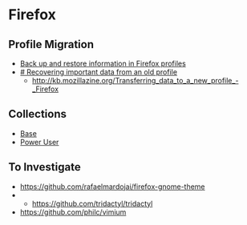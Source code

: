 
# Firefox

## Profile Migration
* [Back up and restore information in Firefox profiles](http://mzl.la/1xKrFsk)
* [# Recovering important data from an old profile](http://mzl.la/1xKrzkF)
	* http://kb.mozillazine.org/Transferring_data_to_a_new_profile_-_Firefox

## Collections
* [Base](https://addons.mozilla.org/en-US/firefox/collections/16201026/base/)
* [Power User](https://addons.mozilla.org/en-US/firefox/collections/16201026/adv/)

## To Investigate
* https://github.com/rafaelmardojai/firefox-gnome-theme
* * https://github.com/tridactyl/tridactyl
* https://github.com/philc/vimium
<!--stackedit_data:
eyJoaXN0b3J5IjpbLTExNTY1Njc0MjIsLTEzNzY3NzcxNTMsLT
Y5NjQ5OTc0NiwtMTMyMzk2Njg2NF19
-->